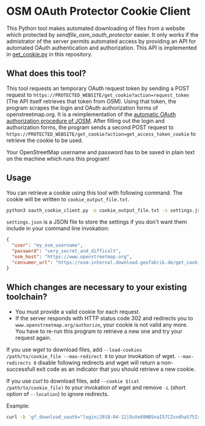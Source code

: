 # OSM OAuth Protector Cookie Client

This Python tool makes automated downloading of files from a website which
protected by *sendfile_osm_oauth_protector* easier. It only works if the
admistrator of the server permits automated access by providing an API for
automated OAuth authentication and authorization. This API is implemented in
[get_cookie.py](../get_cookie.py) in this repository.


## What does this tool?

This tool requests an temporary OAuth request token by sending a POST request
to `https://PROTECTED_WEBSITE/get_cookie?action=request_token` (The API itself
retrieves that token from OSM).  Using that token, the program scrapes the
login and OAuth authorization forms of openstreetmap.org. It is a
reimplementation of the [automatic OAuth authorization procedure of
JOSM](https://josm.openstreetmap.de/browser/josm/trunk/src/org/openstreetmap/josm/gui/oauth/OsmOAuthAuthorizationClient.java).
After filling out the login and authorization forms, the program sends a second
POST request to
`https://PROTECTED_WEBSITE/get_cookie?action=get_access_token_cookie` to
retrieve the cookie to be used.

Your OpenStreetMap username and password has to be saved in plain text on the
machine which runs this program!


## Usage

You can retrieve a cookie using this tool with following command. The cookie
will be written to `cookie_output_file.txt`.

```sh
python3 oauth_cookie_client.py -o cookie_output_file.txt -s settings.json
```

`settings.json` is a JSON file to store the settings if you don't want them
include in your command line invokation:

```json
{
  "user": "my_osm_username",
  "password": "very_secret_and_difficult",
  "osm_host": "https://www.openstreetmap.org",
  "consumer_url": "https://osm-internal.download.geofabrik.de/get_cookie"
}
```


## Which changes are necessary to your existing toolchain?

* You must provide a valid cookie for each request.
* If the server responds with HTTP status code 302 and redirects you to
  `www.openstreetmap.org/authorize`, your cookie is not valid any more. You
  have to re-run this program to retrieve a new one and try your request again.

If you use *wget* to download files, add `--load-cookies /path/to/cookie_file
--max-redirect 0` to your invokation of wget. `--max-redirects 0` disable
following redirects and wget will return a non-successfull exit code as an
indicator that you should retrieve a new cookie.

If you use *curl* to download files, add `--cookie $(cat /path/to/cookie_file)`
to your invokation of wget and remove `-L` (short option of `--location`) to
ignore redirects.

Example:

```sh
curl -b 'gf_download_oauth="login|2018-04-12|OuXe89NBSnaI57CZvxdha575IsKkO3xUO5wr4JsLm9imk7oHi6Kqx69RbfgCYmNvNX4BacDUOfFKgmD2ixdFDDd9Csh82t6WIf8pv1C3EWVtuLMxqdpeoxrZurgO6QEdUzTtR97GmIWdbiYBw4aBmhKQJRzD1TEl0-AlrEylTnmh-9ge0KvzVCHVwv3_U_2Ya-if5mm-g_-mmLr_EOHM1SHclvtysF6f2V2G8UrJ8N8kgyXAtt38NzZxNJ0490JMJu_Byb1EJs9yB_izRg=="' https://osm-internal.download.geofabrik.de/seychelles-latest-internal.osm.pbf
```
